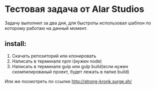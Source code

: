 # Тестовая задача от Alar Studios

Задачу выполнил за два дня, для быстроты использовал шаблон по которому работаю на данный момент.

## install:
1. Скачать репозиторий или клонировать
2. Написать в терминале npm i(нужен node)
3. Написать в терминале gulp или gulp build(если нужен скомпилированый проект, будет лежать в папке build)

Или же посмотреть по ссылке http://strong-kronk.surge.sh/
